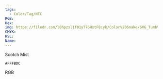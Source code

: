 ```yaml
---
tags:
  - Color/Tag/NTC
RGB:
Hex:
img: https://filedn.com/l0hpzxl1f01yT7GHxtF8cyk/Color%20Snake/SVG_Tumb%20Mass%20No%20Name/FFFBDC.svg
CMYK:
HSL:
Name:
---
```

Scotch Mist
```palette
#FFFBDC
```
RGB
